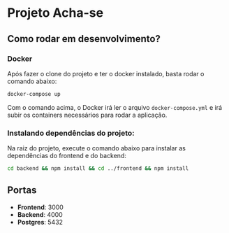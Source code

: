 # Projeto Acha-se

## Como rodar em desenvolvimento?
### Docker
Após fazer o clone do projeto e ter o docker instalado, basta rodar o comando abaixo:
```bash
docker-compose up
```
Com o comando acima, o Docker irá ler o arquivo `docker-compose.yml` e irá subir os containers necessários para rodar a aplicação.

### Instalando dependências do projeto:
Na raiz do projeto, execute o comando abaixo para instalar as dependências do frontend e do backend:
```bash
cd backend && npm install && cd ../frontend && npm install
```

## Portas

- **Frontend**: 3000
- **Backend**: 4000
- **Postgres**: 5432

